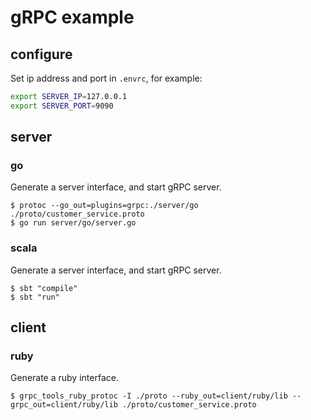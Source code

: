 # gRPC example

## configure
Set ip address and port in `.envrc`, for example:

```bash
export SERVER_IP=127.0.0.1
export SERVER_PORT=9090
```

## server
### go

Generate a server interface, and start gRPC server.

```
$ protoc --go_out=plugins=grpc:./server/go ./proto/customer_service.proto
$ go run server/go/server.go
```

### scala

Generate a server interface, and start gRPC server.

```
$ sbt "compile"
$ sbt "run"
```

## client
### ruby

Generate a ruby interface.

```
$ grpc_tools_ruby_protoc -I ./proto --ruby_out=client/ruby/lib --grpc_out=client/ruby/lib ./proto/customer_service.proto
```
